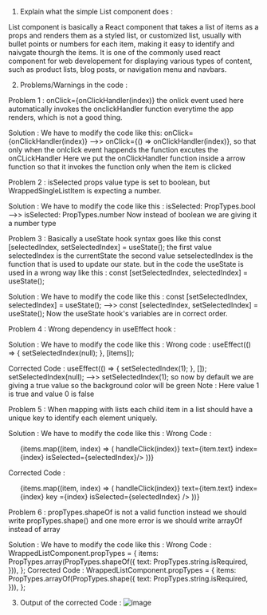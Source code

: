 1. Explain what the simple List component does :
 
List component is basically a React component that takes a list of items as a props and renders them as a styled list, or customized list, usually with bullet points or numbers for each item, making it easy to identify and naivgate thourgh the items.
It is one of the commonly used react component for web developement for displaying various types of content, such as product lists, blog posts, or navigation menu and navbars.

2. Problems/Warnings in the code : 

Problem 1 : onClick={onClickHandler(index)} the onlick event used here automatically invokes the onclickHandler function everytime the app renders, which is not a good thing.

Solution : We have to modify the code like this:
onClick={onClickHandler(index)} -->> onClick={() => onClickHandler(index)}, so that only when the onlclick event happends the function excutes the onCLickHandler
Here we put the onClickHandler function inside a arrow function so that it invokes the function only when the item is clicked

Problem 2 :
isSelected props value type is set to boolean, but WrappedSingleListItem  is expecting a number.

Solution : We have to modify the code like this :
isSelected: PropTypes.bool -->> isSelected: PropTypes.number
Now instead of boolean we are giving it a number type


Problem 3 : Basically a useState hook syntax goes like this
const [selectedIndex, setSelectedIndex] = useState();
the first value selectedIndex is the currentState
the second value setselectedIndex is the function that is used to update our state.
but in the code the useState is used in a wrong way like this :
const [setSelectedIndex, selectedIndex] = useState();

Solution : 
We have to modify the code like this :
const [setSelectedIndex, selectedIndex] = useState(); -->> const [selectedIndex, setSelectedIndex] = useState();
Now the useState hook's variables are in correct order.

Problem 4 : Wrong dependency in useEffect hook :

Solution : 
We have to modify the code like this :
Wrong code : 
useEffect(() => {
    setSelectedIndex(null);
}, [items]);
  
Corrected Code : 
 useEffect(() => {
    setSelectedIndex(1);
  }, []);
setSelectedIndex(null); -->> setSelectedIndex(1);
so now by default we are giving a true value so the background color will be green
Note : Here value 1 is true and value 0 is false

Problem 5 : 
When mapping with lists each child item in a list should have a unique key to identify each element uniquely.

Solution :
We have to modify the code like this :
Wrong Code :
<ul style={{ textAlign: 'left' }}>
      {items.map((item, index) => (
        <SingleListItem
          onClickHandler={() => handleClick(index)}
          text={item.text}
          index={index}
          isSelected={selectedIndex}/>
  ))}
</ul>
Corrected Code :
<ul style={{ textAlign: 'left' }}>
      {items.map((item, index) => (
        <SingleListItem
          onClickHandler={() => handleClick(index)}
          text={item.text}
          index={index}
          key ={index}
          isSelected={selectedIndex}
        />
      ))}
</ul>

Problem 6 : propTypes.shapeOf is not a valid function instead we should write propTypes.shape() and one more error is we should write arrayOf instead of array

Solution : 
We have to modify the code like this :
Wrong Code :
WrappedListComponent.propTypes = {
  items: PropTypes.array(PropTypes.shapeOf({
    text: PropTypes.string.isRequired,
  })),
};
Corrected Code :
WrappedListComponent.propTypes = {
  items: PropTypes.arrayOf(PropTypes.shape({
    text: PropTypes.string.isRequired,
  })),
};

3. Output of the corrected Code :
![image](https://user-images.githubusercontent.com/76676763/233772824-c1bbbc98-b8fc-4815-adf2-a907048c83d5.png)
